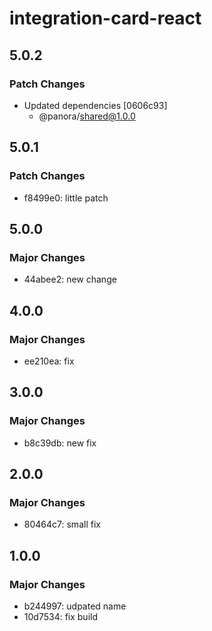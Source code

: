 # integration-card-react

## 5.0.2

### Patch Changes

- Updated dependencies [0606c93]
  - @panora/shared@1.0.0

## 5.0.1

### Patch Changes

- f8499e0: little patch

## 5.0.0

### Major Changes

- 44abee2: new change

## 4.0.0

### Major Changes

- ee210ea: fix

## 3.0.0

### Major Changes

- b8c39db: new fix

## 2.0.0

### Major Changes

- 80464c7: small fix

## 1.0.0

### Major Changes

- b244997: udpated name
- 10d7534: fix build

